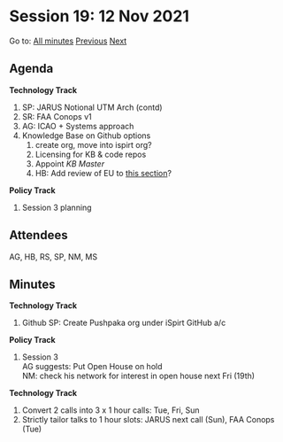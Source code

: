 # Session 19: 12 Nov 2021

Go to: [All minutes](../../../index.md) [Previous](./09.md) [Next](14.md)

## Agenda

**Technology Track**

1. SP: JARUS Notional UTM Arch (contd)
1. SR: FAA Conops v1
1. AG: ICAO + Systems approach
1. Knowledge Base on Github options
    1. create org, move into ispirt org?
    2. Licensing for KB & code repos
    3. Appoint *KB Master*
    4. HB: Add review of EU to [this section](../../../work-items/i07.md)?

**Policy Track**

1. Session 3 planning

## Attendees

AG, HB, RS, SP, NM, MS

## Minutes

**Technology Track**

1. Github
   SP: Create Pushpaka org under iSpirt GitHub a/c

**Policy Track**

1. Session 3  
AG suggests: Put Open House on hold  
NM: check his network for interest in open house next Fri (19th)

**Technology Track**

1. Convert 2 calls into 3 x 1 hour calls: Tue, Fri, Sun
2. Strictly tailor talks to 1 hour slots: JARUS next call (Sun), FAA Conops (Tue)
